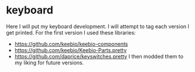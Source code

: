 # keyboard

Here I will put my keyboard development. I will attempt to tag each version I get printed. For the first version I used these libraries:
- https://github.com/keebio/keebio-components
- https://github.com/keebio/Keebio-Parts.pretty
- https://github.com/daprice/keyswitches.pretty
I then modded them to my liking for future versions.
